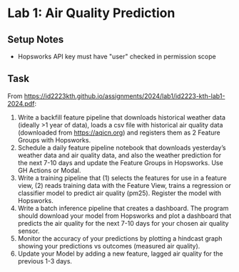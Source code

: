 # Lab 1: Air Quality Prediction

## Setup Notes

- Hopsworks API key must have "user" checked in permission scope

## Task
From https://id2223kth.github.io/assignments/2024/lab1/id2223-kth-lab1-2024.pdf:

1. Write a backfill feature pipeline that downloads historical weather data (ideally >1
year of data), loads a csv file with historical air quality data (downloaded from
https://aqicn.org) and registers them as 2 Feature Groups with Hopsworks.
2. Schedule a daily feature pipeline notebook that downloads yesterday’s weather
data and air quality data, and also the weather prediction for the next 7-10 days
and update the Feature Groups in Hopsworks. Use GH Actions or Modal.
3. Write a training pipeline that (1) selects the features for use in a feature view, (2)
reads training data with the Feature View, trains a regression or classifier model to
predict air quality (pm25). Register the model with Hopsworks.
4. Write a batch inference pipeline that creates a dashboard. The program should
download your model from Hopsworks and plot a dashboard that predicts the air
quality for the next 7-10 days for your chosen air quality sensor.
5. Monitor the accuracy of your predictions by plotting a hindcast graph showing
your predictions vs outcomes (measured air quality).
6. Update your Model by adding a new feature, lagged air quality for the previous 1-3
days.